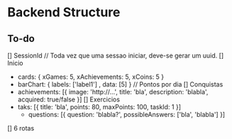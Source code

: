 # Backend Structure

## To-do

[] SessionId // Toda vez que uma sessao iniciar, deve-se gerar um uuid.
[] Inicio
  - cards: { xGames: 5, xAchievements: 5, xCoins: 5 }
  - barChart: { labels: ['label1'] , data: [5] } // Pontos por dia
[] Conquistas
  - achievements: [{ image: 'http://...', title: 'bla', description: 'blabla', acquired: true/false }]
[] Exercicios
  - taks: [{ title: 'bla', points: 80, maxPoints: 100, taskId: 1 }]
    - questions: [{ question: 'blabla?', possibleAnswers: ['bla', 'blabla'] }]

[] 6 rotas
